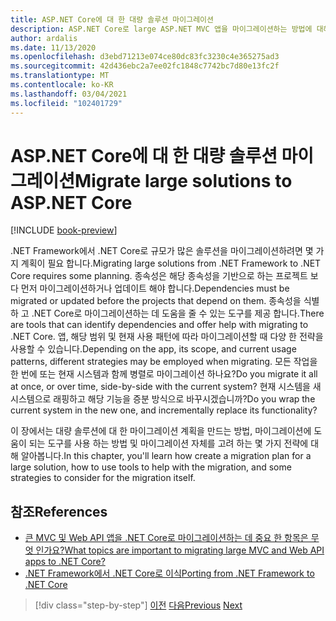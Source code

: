 ```yaml
---
title: ASP.NET Core에 대 한 대량 솔루션 마이그레이션
description: ASP.NET Core로 large ASP.NET MVC 앱을 마이그레이션하는 방법에 대해 살펴봅니다.
author: ardalis
ms.date: 11/13/2020
ms.openlocfilehash: d3ebd71213e074ce80dc83fc3230c4e365275ad3
ms.sourcegitcommit: 42d436ebc2a7ee02fc1848c7742bc7d80e13fc2f
ms.translationtype: MT
ms.contentlocale: ko-KR
ms.lasthandoff: 03/04/2021
ms.locfileid: "102401729"
---
```

# <a name="migrate-large-solutions-to-aspnet-core"></a><span data-ttu-id="7ad33-103">ASP.NET Core에 대 한 대량 솔루션 마이그레이션</span><span class="sxs-lookup"><span data-stu-id="7ad33-103">Migrate large solutions to ASP.NET Core</span></span>

[!INCLUDE [book-preview](../../../includes/book-preview.md)]

<span data-ttu-id="7ad33-104">.NET Framework에서 .NET Core로 규모가 많은 솔루션을 마이그레이션하려면 몇 가지 계획이 필요 합니다.</span><span class="sxs-lookup"><span data-stu-id="7ad33-104">Migrating large solutions from .NET Framework to .NET Core requires some planning.</span></span> <span data-ttu-id="7ad33-105">종속성은 해당 종속성을 기반으로 하는 프로젝트 보다 먼저 마이그레이션하거나 업데이트 해야 합니다.</span><span class="sxs-lookup"><span data-stu-id="7ad33-105">Dependencies must be migrated or updated before the projects that depend on them.</span></span> <span data-ttu-id="7ad33-106">종속성을 식별 하 고 .NET Core로 마이그레이션하는 데 도움을 줄 수 있는 도구를 제공 합니다.</span><span class="sxs-lookup"><span data-stu-id="7ad33-106">There are tools that can identify dependencies and offer help with migrating to .NET Core.</span></span> <span data-ttu-id="7ad33-107">앱, 해당 범위 및 현재 사용 패턴에 따라 마이그레이션할 때 다양 한 전략을 사용할 수 있습니다.</span><span class="sxs-lookup"><span data-stu-id="7ad33-107">Depending on the app, its scope, and current usage patterns, different strategies may be employed when migrating.</span></span> <span data-ttu-id="7ad33-108">모든 작업을 한 번에 또는 현재 시스템과 함께 병렬로 마이그레이션 하나요?</span><span class="sxs-lookup"><span data-stu-id="7ad33-108">Do you migrate it all at once, or over time, side-by-side with the current system?</span></span> <span data-ttu-id="7ad33-109">현재 시스템을 새 시스템으로 래핑하고 해당 기능을 증분 방식으로 바꾸시겠습니까?</span><span class="sxs-lookup"><span data-stu-id="7ad33-109">Do you wrap the current system in the new one, and incrementally replace its functionality?</span></span>

<span data-ttu-id="7ad33-110">이 장에서는 대량 솔루션에 대 한 마이그레이션 계획을 만드는 방법, 마이그레이션에 도움이 되는 도구를 사용 하는 방법 및 마이그레이션 자체를 고려 하는 몇 가지 전략에 대해 알아봅니다.</span><span class="sxs-lookup"><span data-stu-id="7ad33-110">In this chapter, you'll learn how create a migration plan for a large solution, how to use tools to help with the migration, and some strategies to consider for the migration itself.</span></span>

## <a name="references"></a><span data-ttu-id="7ad33-111">참조</span><span class="sxs-lookup"><span data-stu-id="7ad33-111">References</span></span>

- [<span data-ttu-id="7ad33-112">큰 MVC 및 Web API 앱을 .NET Core로 마이그레이션하는 데 중요 한 항목은 무엇 인가요?</span><span class="sxs-lookup"><span data-stu-id="7ad33-112">What topics are important to migrating large MVC and Web API apps to .NET Core?</span></span>](https://twitter.com/ardalis/status/1313669040859217921)
- [<span data-ttu-id="7ad33-113">.NET Framework에서 .NET Core로 이식</span><span class="sxs-lookup"><span data-stu-id="7ad33-113">Porting from .NET Framework to .NET Core</span></span>](../../core/porting/index.md)

>[!div class="step-by-step"]
><span data-ttu-id="7ad33-114">[이전](testing-differences.md)
>[다음](identify-migration-sequence.md)</span><span class="sxs-lookup"><span data-stu-id="7ad33-114">[Previous](testing-differences.md)
[Next](identify-migration-sequence.md)</span></span>
